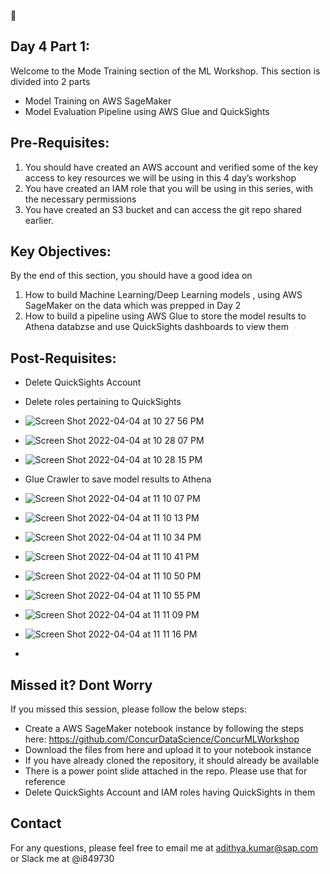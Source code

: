 :calendar: 
## Day 4 Part 1:

Welcome to the Mode Training section of the ML Workshop. This section is divided into 2 parts
-  Model Training on AWS SageMaker
-  Model Evaluation Pipeline using AWS Glue and QuickSights

## Pre-Requisites:
1.	You should have created an AWS account and verified some of the key access to key resources we will be using in this 4 day’s workshop
2.	You have created an IAM role that you will be using in this series, with the necessary permissions
3.	You have created an S3 bucket and can access the git repo shared earlier.

## Key Objectives:
By the end of this section, you should have a good idea on 
1.	How to build Machine Learning/Deep Learning models , using AWS SageMaker on the data which was prepped in Day 2 
2. How to build a pipeline using AWS Glue to store the model results to Athena databzse and use QuickSights dashboards to view them 

## Post-Requisites:
- Delete QuickSights Account
- Delete roles pertaining to QuickSights
- ![Screen Shot 2022-04-04 at 10 27 56 PM](https://user-images.githubusercontent.com/9430155/161685014-1f43bd18-7a2d-450c-aed3-4b2093a963c2.png)
- ![Screen Shot 2022-04-04 at 10 28 07 PM](https://user-images.githubusercontent.com/9430155/161685022-4c208418-3abd-44eb-917a-2ba6801a26fe.png)
- ![Screen Shot 2022-04-04 at 10 28 15 PM](https://user-images.githubusercontent.com/9430155/161685030-3d848520-7912-41f5-9a9d-cf2b4cfc3014.png)

- Glue Crawler to save model results to Athena
- ![Screen Shot 2022-04-04 at 11 10 07 PM](https://user-images.githubusercontent.com/9430155/161690230-8295dcd7-a1d6-4ea9-a2a8-08640006a3a3.png)
- ![Screen Shot 2022-04-04 at 11 10 13 PM](https://user-images.githubusercontent.com/9430155/161690234-cd020afe-9e68-43fd-8bc0-d9e46568ae26.png)
- ![Screen Shot 2022-04-04 at 11 10 34 PM](https://user-images.githubusercontent.com/9430155/161690300-2fe6f77b-6e28-4382-bab2-99ae1984bdef.png)
- ![Screen Shot 2022-04-04 at 11 10 41 PM](https://user-images.githubusercontent.com/9430155/161690314-31230ac2-e0b3-47ba-a84c-a71b4eb1b502.png)
- ![Screen Shot 2022-04-04 at 11 10 50 PM](https://user-images.githubusercontent.com/9430155/161690332-f5519010-14fe-4ad2-b58c-02e8e71cb60f.png)
- ![Screen Shot 2022-04-04 at 11 10 55 PM](https://user-images.githubusercontent.com/9430155/161690345-12f02d28-0796-499f-b594-c9909a6cdc62.png)
- ![Screen Shot 2022-04-04 at 11 11 09 PM](https://user-images.githubusercontent.com/9430155/161690360-c056e299-1d78-4241-a0b7-6b1dae3b2673.png)
- ![Screen Shot 2022-04-04 at 11 11 16 PM](https://user-images.githubusercontent.com/9430155/161690376-abf6ae9b-a100-42ba-aa19-f2a90cc0935f.png)




- 



## Missed it? Dont Worry 
If you missed this session, please follow the below steps:
- Create a AWS SageMaker notebook instance by following the steps here: https://github.com/ConcurDataScience/ConcurMLWorkshop
- Download the files from here and upload it to your notebook instance
- If you have already cloned the repository, it should already be available
- There is a power point slide attached in the repo. Please use that for reference
- Delete QuickSights Account and IAM roles having QuickSights in them

## Contact
For any questions, please feel free to email me at adithya.kumar@sap.com or Slack me at @i849730
